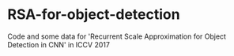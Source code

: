 # RSA-for-object-detection
Code and some data for 'Recurrent Scale Approximation for Object Detection in CNN' in ICCV 2017
